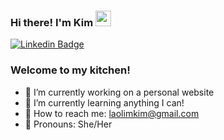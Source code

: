 ### Hi there! I'm Kim <img src="https://media4.giphy.com/media/v1.Y2lkPTc5MGI3NjExNGN4eDhqaTNydnNpc2Z5dmR6ZGhxNmdtd2x3OThqZ3dpamkxM290MCZlcD12MV9pbnRlcm5hbF9naWZfYnlfaWQmY3Q9cw/hvRJCLFzcasrR4ia7z/giphy.gif" width="25px">
[![Linkedin Badge](https://img.shields.io/badge/-LinkedIn-0e76a8?style=flat-square&logo=Linkedin&logoColor=white)](www.linkedin.com/in/kimberly-lao-lim)

<!--
**kimlaolim/kimlaolim** is a ✨ _special_ ✨ repository because its `README.md` (this file) appears on your GitHub profile.

Here are some ideas to get you started:
-->

### Welcome to my kitchen!

- 🍳 I’m currently working on a personal website
- 🍜 I’m currently learning anything I can!
- 🍓 How to reach me: laolimkim@gmail.com
- 🥐 Pronouns: She/Her
